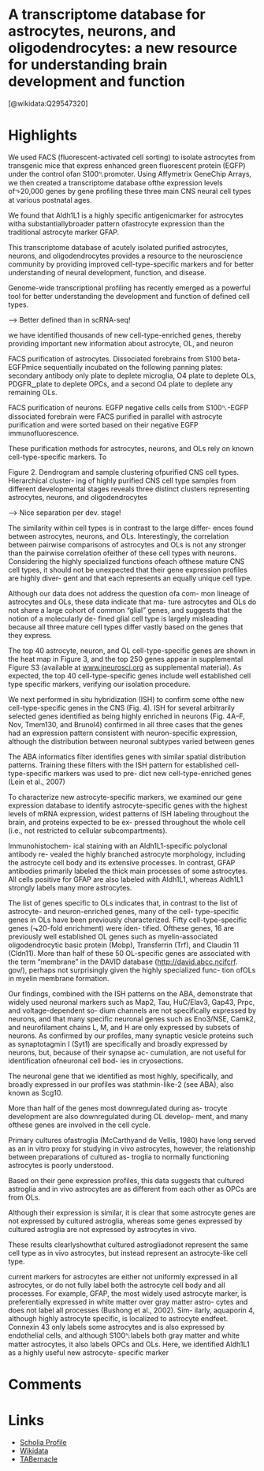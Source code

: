 
A transcriptome database for astrocytes, neurons, and oligodendrocytes: a new resource for understanding brain development and function
=======================================================================================================================================
  
  [@wikidata:Q29547320]  

# Highlights

We used FACS (fluorescent-activated cell sorting) to isolate astrocytes from transgenic mice that express enhanced green fluorescent protein (EGFP) under the control ofan S100␤promoter. Using Affymetrix GeneChip Arrays, we then created a transcriptome database ofthe expression levels of⬎20,000 genes by gene profiling these three main CNS neural cell types at various postnatal ages.

We found that Aldh1L1 is a highly specific antigenicmarker for astrocytes witha substantiallybroader pattern ofastrocyte expression than the traditional astrocyte marker GFAP.

This transcriptome database of acutely isolated purified astrocytes, neurons, and oligodendrocytes provides a resource to the neuroscience community by providing improved cell-type-specific markers and for better understanding of neural development, function, and disease.

Genome-wide transcriptional profiling has recently emerged
as a powerful tool for better understanding the development and function of defined cell types. 

--> Better defined than in scRNA-seq!

we have identified thousands of new cell-type-enriched genes, thereby providing important new information about astrocyte, OL, and neuron

FACS purification of astrocytes. Dissociated forebrains from S100 beta-EGFPmice sequentially incubated on the following panning plates: secondary antibody only plate to deplete microglia, O4 plate to deplete OLs, PDGFR␣plate to deplete OPCs, and a second O4 plate to deplete any remaining OLs.

FACS purification of neurons. EGFP negative cells cells from S100␤-EGFP dissociated forebrain were FACS  purified in parallel with astrocyte purification and were sorted based on their negative EGFP immunofluorescence.

These purification methods for astrocytes, neurons, and OLs rely on known cell-type-specific markers. To

Figure 2. Dendrogram and sample clustering ofpurified CNS cell types. Hierarchical cluster- ing of highly purified CNS cell type samples from different developmental stages reveals three distinct clusters representing astrocytes, neurons, and oligodendrocytes

--> Nice separation per dev. stage! 

The similarity within cell types is in contrast to the large differ- ences found between astrocytes, neurons, and OLs. Interestingly, the correlation between pairwise comparisons of astrocytes and OLs is not any stronger than the pairwise correlation ofeither of these cell types with neurons. Considering the highly specialized functions ofeach ofthese mature CNS cell types, it should not be unexpected that their gene expression profiles are highly diver- gent and that each represents an equally unique cell type.

Although our data does not address the question ofa com- mon lineage of astrocytes and OLs, these data indicate that ma- ture astrocytes and OLs do not share a large cohort of common “glial” genes, and suggests that the notion of a molecularly de- fined glial cell type is largely misleading because all three mature cell types differ vastly based on the genes that they express.

The top 40 astrocyte, neuron, and OL cell-type-specific genes are shown in the heat map in Figure 3, and the top 250 genes appear in supplemental Figure S3 (available at www.jneurosci.org as supplemental material). As expected, the top 40 cell-type-specific genes include well established cell type specific markers, verifying our isolation procedure.

We next performed in situ hybridization (ISH) to confirm some ofthe new cell-type-specific genes in the CNS (Fig. 4). ISH for several arbitrarily selected genes identified as being highly enriched in neurons (Fig. 4A–F, Nov, Tmem130, and Brunol4) confirmed in all three cases that the genes had an expression pattern consistent with neuron-specific expression, although the distribution between neuronal subtypes varied between genes

The ABA informatics filter identifies genes with similar spatial distribution patterns. Training these filters with the ISH pattern for established cell-type-specific markers was used to pre- dict new cell-type-enriched genes (Lein et al., 2007)

To characterize new astrocyte-specific markers, we examined our gene expression database to identify astrocyte-specific genes with the highest levels of mRNA expression, widest patterns of ISH labeling throughout the brain, and proteins expected to be ex- pressed throughout the whole cell (i.e., not restricted to cellular subcompartments).

Immunohistochem- ical staining with an Aldh1L1-specific polyclonal antibody re- vealed the highly branched astrocyte morphology, including the astrocyte cell body and its extensive processes. In contrast, GFAP antibodies primarily labeled the thick main processes of some astrocytes. All cells positive for GFAP are also labeled with Aldh1L1, whereas Aldh1L1 strongly labels many more astrocytes.

The list of genes specific to OLs indicates that, in contrast to the list of astrocyte- and neuron-enriched genes, many of the cell- type-specific genes in OLs have been previously characterized. Fifty cell-type-specific genes (⬎20-fold enrichment) were iden- tified. Ofthese genes, 16 are previously well established OL genes such as myelin-associated oligodendrocytic basic protein (Mobp), Transferrin (Trf), and Claudin 11 (Cldn11). More than half of these 50 OL-specific genes are associated with the term “membrane” in the DAVID database (http://david.abcc.ncifcrf. gov/), perhaps not surprisingly given the highly specialized func- tion ofOLs in myelin membrane formation.

Our findings, combined with the ISH patterns on the ABA, demonstrate that widely used neuronal markers such as Map2, Tau, HuC/Elav3, Gap43, Prpc, and voltage-dependent so- dium channels are not specifically expressed by neurons, and that many specific neuronal genes such as Eno3/NSE, Camk2, and neurofilament chains L, M, and H are only expressed by subsets of neurons. As confirmed by our profiles, many synaptic vesicle proteins such as synaptotagmin I (Syt1) are specifically and broadly expressed by neurons, but, because of their synapse ac- cumulation, are not useful for identification ofneuronal cell bod- ies in cryosections.

The neuronal gene that we identified as most highly, specifically, and broadly expressed in our profiles was stathmin-like-2 (see ABA), also known as Scg10.

More than half of the genes most downregulated during as-
trocyte development are also downregulated during OL develop- ment, and many ofthese genes are involved in the cell cycle.

Primary cultures ofastroglia (McCarthyand de Vellis, 1980) have long served as an in vitro proxy for studying in vivo astrocytes, however, the relationship between preparations of cultured as- troglia to normally functioning astrocytes is poorly understood.

Based on their gene expression profiles, this data suggests that cultured astroglia and in vivo astrocytes are as different from each other as OPCs are from OLs.

Although their expression is similar, it is clear that some astrocyte genes are not expressed by cultured astroglia, whereas some genes expressed by cultured astroglia are not expressed by astrocytes in vivo.

These results clearlyshowthat cultured astrogliadonot represent the same cell type as in vivo astrocytes, but instead represent an astrocyte-like cell type.

current markers for astrocytes are either not uniformly expressed in all astrocytes, or do not fully label both the astrocyte cell body and all processes. For example, GFAP, the most widely used astrocyte marker, is preferentially expressed in white matter over gray matter astro- cytes and does not label all processes (Bushong et al., 2002). Sim- ilarly, aquaporin 4, although highly astrocyte specific, is localized to astrocyte endfeet. Connexin 43 only labels some astrocytes and is also expressed by endothelial cells, and although S100␤labels both gray matter and white matter astrocytes, it also labels OPCs and OLs. Here, we identified Aldh1L1 as a highly useful new astrocyte-
specific marker
# Comments

# Links
  
 * [Scholia Profile](https://scholia.toolforge.org/work/Q29547320)  
 * [Wikidata](https://www.wikidata.org/wiki/Q29547320)  
 * [TABernacle](https://tabernacle.toolforge.org/?#/tab/manual/Q29547320/P921%3BP4510)  
